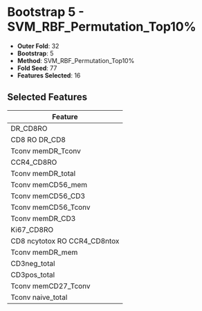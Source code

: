 # Bootstrap 5 - SVM_RBF_Permutation_Top10%

- **Outer Fold**: 32
- **Bootstrap**: 5
- **Method**: SVM_RBF_Permutation_Top10%
- **Fold Seed**: 77
- **Features Selected**: 16

## Selected Features

| Feature |
|---------|
| DR_CD8RO |
| CD8 RO DR_CD8 |
| Tconv memDR_Tconv |
| CCR4_CD8RO |
| Tconv memDR_total |
| Tconv memCD56_mem |
| Tconv memCD56_CD3 |
| Tconv memCD56_Tconv |
| Tconv memDR_CD3 |
| Ki67_CD8RO |
| CD8 ncytotox RO CCR4_CD8ntox |
| Tconv memDR_mem |
| CD3neg_total |
| CD3pos_total |
| Tconv memCD27_Tconv |
| Tconv naive_total |
